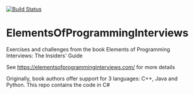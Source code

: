 [![Build Status](https://dev.azure.com/olehzheleznyak/Self-Education/_apis/build/status/oleh-zheleznyak.ElementsOfProgrammingInterviews?branchName=master)](https://dev.azure.com/olehzheleznyak/Self-Education/_build/latest?definitionId=6&branchName=master)

# ElementsOfProgrammingInterviews
Exercises and challenges from the book Elements of Programming Interviews: The Insiders' Guide

See https://elementsofprogramminginterviews.com/ for more details

Originally, book authors offer support for 3 languages: C++, Java and Python.
This repo contains the code in C#
